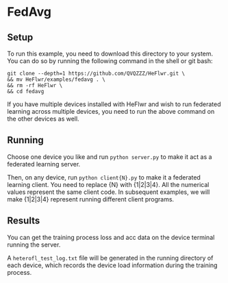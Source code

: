 # FedAvg
## Setup
To run this example, you need to download this directory to your system. You can do so by running the following command in the shell or git bash:
``` shell
git clone --depth=1 https://github.com/QVQZZZ/HeFlwr.git \
&& mv HeFlwr/examples/fedavg . \
&& rm -rf HeFlwr \
&& cd fedavg
```
If you have multiple devices installed with HeFlwr and wish to run federated learning across multiple devices, you need to run the above command on the other devices as well.

## Running
Choose one device you like and run `python server.py` to make it act as a federated learning server.

Then, on any device, run `python client{N}.py` to make it a federated learning client.
You need to replace {N} with {1|2|3|4}. All the numerical values represent the same client code. In subsequent examples, we will make {1|2|3|4} represent running different client programs.

## Results
You can get the training process loss and acc data on the device terminal running the server.

A `heterofl_test_log.txt` file will be generated in the running directory of each device, which records the device load information during the training process.